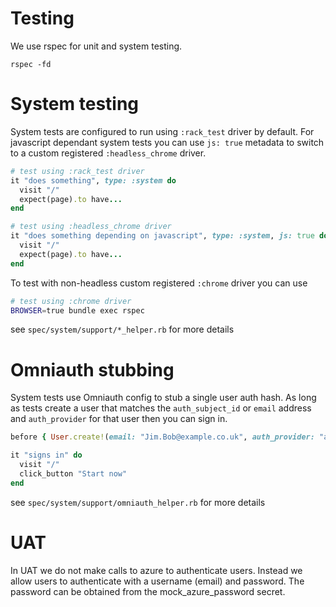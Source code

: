 # Testing

We use rspec for unit and system testing.

```shell
rspec -fd
```

# System testing

System tests are configured to run using `:rack_test` driver by default. For javascript dependant system tests you can use `js: true` metadata to switch to a custom registered `:headless_chrome` driver.

```ruby
# test using :rack_test driver
it "does something", type: :system do
  visit "/"
  expect(page).to have...
end

# test using :headless_chrome driver
it "does something depending on javascript", type: :system, js: true do
  visit "/"
  expect(page).to have...
end

```

To test with non-headless custom registered `:chrome` driver you can use
```sh
# test using :chrome driver
BROWSER=true bundle exec rspec
```

see `spec/system/support/*_helper.rb` for more details

# Omniauth stubbing

System tests use Omniauth config to stub a single user auth hash. As long as tests create a user that matches the `auth_subject_id` or `email` address and `auth_provider` for that user then you can sign in.

```ruby
before { User.create!(email: "Jim.Bob@example.co.uk", auth_provider: "azure_ad") }

it "signs in" do
  visit "/"
  click_button "Start now"
end
```

see `spec/system/support/omniauth_helper.rb` for more details

# UAT

In UAT we do not make calls to azure to authenticate users. Instead we allow users to authenticate with a username (email) and password. The password can be obtained from the mock_azure_password secret.
